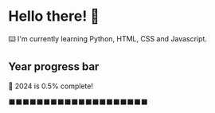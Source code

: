 # Hello there! 👋

⌨️ I'm currently learning Python, HTML, CSS and Javascript.

## Year progress bar

📅 2024 is 0.5% complete!

⬛⬛⬛⬛⬛⬛⬛⬛⬛⬛⬛⬛⬛⬛⬛⬛⬛⬛⬛⬛